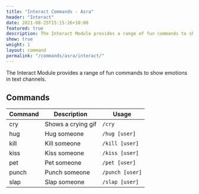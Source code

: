 ```yaml
---
title: "Interact Commands - Asra"
header: "Interact"
date: 2021-08-25T15:15:26+10:00
featured: true
description: The Interact Module provides a range of fun commands to show emotions in text channels.
show: true
weight: 1
layout: command
permalink: "/commands/asra/interact/"
---
```


The Interact Module provides a range of fun commands to show emotions in text channels.

## Commands

| Command      | Description                                                   | Usage               |
| ------------ | ------------------------------------------------------------- | --------------------|
| cry          | Shows a crying gif                                            | `/cry`              |
| hug          | Hug someone                                                   | `/hug [user]`       |
| kill         | Kill someone                                                  | `/kill [user]`      |
| kiss         | Kiss someone                                                  | `/kiss [user]`      |
| pet          | Pet someone                                                   | `/pet [user]`       |
| punch        | Punch someone                                                 | `/punch [user]`     |
| slap         | Slap someone                                                  | `/slap [user]`      |